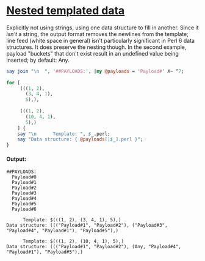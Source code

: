 [1]: https://rosettacode.org/wiki/Nested_templated_data

# [Nested templated data][1]

Explicitly not using strings, using one data structure to fill in another. Since it *isn't* a string, the output format removes the newlines from the template; line feed (white space in general) isn't particularly significant in Perl 6 data structures. It does preserve the nesting though. In the second example, payload "buckets" that don't exist result in an undefined value being inserted; by default: Any.

```perl
say join "\n  ", '##PAYLOADS:', |my @payloads = 'Payload#' X~ ^7;
 
for [
     (((1, 2),
       (3, 4, 1),
       5),),
 
     (((1, 2),
       (10, 4, 1),
       5),)
    ] {
    say "\n      Template: ", $_.perl;
    say "Data structure: { @payloads[|$_].perl }";
}
```

#### Output:
```
##PAYLOADS:
  Payload#0
  Payload#1
  Payload#2
  Payload#3
  Payload#4
  Payload#5
  Payload#6

      Template: $(((1, 2), (3, 4, 1), 5),)
Data structure: ((("Payload#1", "Payload#2"), ("Payload#3", "Payload#4", "Payload#1"), "Payload#5"),)

      Template: $(((1, 2), (10, 4, 1), 5),)
Data structure: ((("Payload#1", "Payload#2"), (Any, "Payload#4", "Payload#1"), "Payload#5"),)
```